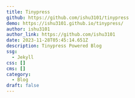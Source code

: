 ```yaml
---
title: Tinypress
github: https://github.com/ishu3101/tinypress
demo: https://ishu3101.github.io/tinypress/
author: ishu3101
author_link: https://github.com/ishu3101
date: 2023-11-28T05:45:14.651Z
description: Tinypress Powered Blog
ssg:
  - Jekyll
css: []
cms: []
category:
  - Blog
draft: false
---
```

